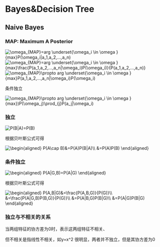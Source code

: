 # Bayes&Decision Tree

## Naive Bayes

### MAP: Maximum A Posterior

<img src="https://latex.codecogs.com/gif.latex?\omega_{MAP}=arg&space;\underset{\omega_i&space;\in&space;\omega&space;}{max}P(\omega_i|a_1,a_2,...,a_n)" title="\omega_{MAP}=arg \underset{\omega_i \in \omega }{max}P(\omega_i|a_1,a_2,...,a_n)" />

<img src="https://latex.codecogs.com/gif.latex?\omega_{MAP}=arg&space;\underset{\omega_i&space;\in&space;\omega&space;}{max}\frac{P(a_1,a_2,...,a_n|\omega_i)P(\omega_i)}{P(a_1,a_2,...,a_n)}" title="\omega_{MAP}=arg \underset{\omega_i \in \omega }{max}\frac{P(a_1,a_2,...,a_n|\omega_i)P(\omega_i)}{P(a_1,a_2,...,a_n)}" />

<img src="https://latex.codecogs.com/gif.latex?\omega_{MAP}\propto&space;arg&space;\underset{\omega_i&space;\in&space;\omega&space;}{max}P(a_1,a_2,...,a_n|\omega_i)P(\omega_i)" title="\omega_{MAP}\propto arg \underset{\omega_i \in \omega }{max}P(a_1,a_2,...,a_n|\omega_i)P(\omega_i)" />

条件独立

<img src="https://latex.codecogs.com/gif.latex?\omega_{MAP}\propto&space;arg&space;\underset{\omega_i&space;\in&space;\omega&space;}{max})P(\omega_j)\prod_{j}P(a_j|\omega_i)" title="\omega_{MAP}\propto arg \underset{\omega_i \in \omega }{max})P(\omega_j)\prod_{j}P(a_j|\omega_i)" />



### 独立

<img src="https://latex.codecogs.com/gif.latex?P(B|A)=P(B)" title="P(B|A)=P(B)" />

根据贝叶斯公式可得

<img src="https://latex.codecogs.com/gif.latex?\begin{aligned}&space;P(A\cap&space;B)&=P(A)P(B|A)\\&space;&=P(A)P(B)&space;\end{aligned}" title="\begin{aligned} P(A\cap B)&=P(A)P(B|A)\\ &=P(A)P(B) \end{aligned}" />

### 条件独立

<img src="https://latex.codecogs.com/gif.latex?\begin{aligned}&space;P(A|G,B)=P(A|G)&space;\end{aligned}" title="\begin{aligned} P(A|G,B)=P(A|G) \end{aligned}" />

根据贝叶斯公式可得

<img src="https://latex.codecogs.com/gif.latex?\begin{aligned}&space;P(A,B|G)&=\frac{P(A,B,G)}{P(G)}\\&space;&=\frac{P(A|G,B)P(B,G)}{P(G)}\\&space;&=P(A|B,G)P(B|G)\\&space;&=P(A|G)P(B|G)&space;\end{aligned}" title="\begin{aligned} P(A,B|G)&=\frac{P(A,B,G)}{P(G)}\\ &=\frac{P(A|G,B)P(B,G)}{P(G)}\\ &=P(A|B,G)P(B|G)\\ &=P(A|G)P(B|G) \end{aligned}" />

### 独立与不相关的关系

当两组特征的协方差为0时，表示这两组特征不相关、

但不相关是指线性不相关，如y=x^2 很明显，两者并不独立，但是其协方差为0

